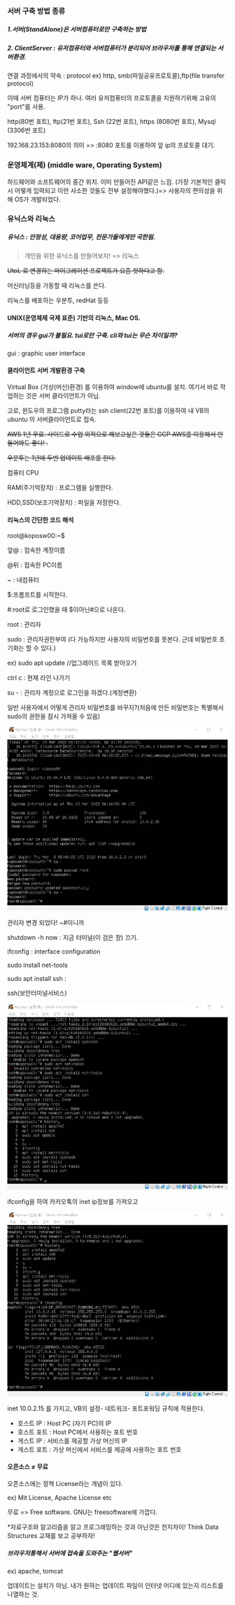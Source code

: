 ### 서버 구축 방법 종류

##### 1.서버(StandAlone)은 서버컴퓨터로만 구축하는 방법

##### 2. ClientServer : 유저컴퓨터와 서버컴퓨터가 분리되어 브라우저를 통해 연결되는 서버환경.

연결 과정에서의 약속 : protocol ex) http, smb(파일공유프로토콜),ftp(file transfer protocol)

이때 서버 컴퓨터는 IP가 하나. 여러 유저컴퓨터의 프로토콜을 지원하기위해 고유의 "port"를 사용.

http(80번 포트), ftp(21번 포트), Ssh (22번 포트), https (8080번 포트), Mysql (3306번 포트)

192.168.23.153:8080의 의미 => :8080 포트를 이용하여 앞 ip의 프로토콜 대기.





### 운영체계(제) (middle ware, Operating System)

하드웨어와 소프트웨어의 중간 위치. 이미 만들어진 API같은 느낌. (가장 기본적인 클릭시 어떻게 입력되고 이런 사소한 것들도 전부 설정해야했다.)=> 사용자의 편의성을 위해 OS가 개발되었다. 





### 유닉스와 리눅스

##### 유닉스 : 안정성, 대용량, 코어업무, 전문가들에게만 국한됨.

> 개인을 위한 유닉스를 만들어보자! => 리눅스

~~UtoL 로 변경하는 마이그레이션 프로젝트가 요즘 핫하다고 함.~~

머신러닝등을 가동할 때 리눅스를 쓴다.

리눅스를 배포하는 우분투, redHat 등등 

#### UNIX(운영체제 국제 표준) 기반의 리눅스, Mac OS.

##### 서버의 경우 gui가 불필요. tui로만 구축. cli와 tui는 무슨 차이일까?

gui : graphic user interface



#### 클라이언트 서버 개발환경 구축

Virtual Box (가상(머신)환경) 를 이용하여 window에 ubuntu를 설치. 여기서 바로 작업하는 것은 서버 클라이언트가 아님.

고로, 윈도우의 프로그램 putty라는 ssh client(22번 포트)를 이용하여 내 VB의 ubuntu 의 서버클라이언트로 접속.



~~AWS 1년 무료. 사이드로 수업 외적으로 해보고싶은 것들은 GCP AWS를 이용해서 만들어봐도 좋다! .~~

~~우분투는 1년에 두번 업데이트 배포를 한다.~~





컴퓨터 CPU 

RAM(주기억장치) : 프로그램을 실행한다.

HDD,SSD(보조기억장치) : 파일을 저장한다.



#### 리눅스의 간단한 코드 해석

root@koposw00:~$

앞@ : 접속한 계정이름

@뒤 : 접속한 PC이름

~ : 내컴퓨터  

$:프롬프트를 시작한다.

#:root로 로그인했을 때 $이아닌#으로 나온다.

root : 관리자

sudo : 관리자권한부여 (다 가능하지만 사용자의 비밀번호를 못본다. 근데 비밀번호 초기화는 할 수 있다.)

ex) sudo apt update //업그레이드 목록 받아오기

ctrl c : 현재 라인 나가기

su - : 관리자 계정으로 로그인을 하겠다.(계정변환)

일반 사용자에서 어떻게 관리자 비밀번호를 바꾸지?(처음에 만든 비밀번호는 특별해서 sudo의 권한을 잠시 가져올 수 있음)

![image-20220303151319539](../images/2022-03-03-첫째날/image-20220303151319539.png)

관리자 변경 되었다! ~#이니까

shutdown -h now : 지금 터미널(이 검은 창) 끄기.



ifconfig : interface configuration

sudo install net-tools

sudo apt install ssh : 

ssh(보안터미널서비스)

![image-20220303153512114](../images/2022-03-03-첫째날/image-20220303153512114.png)

ifconfig을 하여 카카오톡의 inet ip정보를 가져오고 

![image-20220303153557899](../images/2022-03-03-첫째날/image-20220303153557899.png)

inet 10.0.2.15 를 가지고, VB의 설정- 네트워크- 포트포워딩 규칙에 적용한다.

- 호스트 IP : Host PC (자기 PC)의 IP
- 호스트 포트 : Host PC에서 사용하는 포트 번호
- 게스트 IP : 서비스를 제공할 가상 머신의 IP
- 게스트 포트 : 가상 머신에서 서비스를 제공에 사용하는 포트 번호



#### 오픈소스 ≠  무료

오픈소스에는 정책 License라는 개념이 있다.

ex) Mit License, Apache License etc

무료 => Free software. GNU는 freesoftware에 가깝다.



*자료구조와 알고리즘을 알고 프로그래밍하는 것과 아닌것은 천지차이! Think Data Structures 교재를 보고 공부하자!



##### 브라우저통해서 서버에 접속을 도와주는 "웹서버" 

ex) apache, tomcat



업데이트는 설치가 아님. 내가 원하는 업데이트 파일이 인터넷 어디에 있는지 리스트를 나열하는 것.

